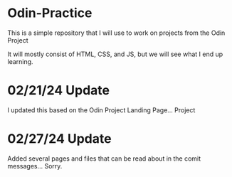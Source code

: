 # Odin-Practice

This is a simple repository that I will use to work on projects from the Odin Project

It will mostly consist of HTML, CSS, and JS, but we will see what I end up learning.

# 02/21/24 Update

I updated this based on the Odin Project Landing Page... Project

# 02/27/24 Update

Added several pages and files that can be read about in the comit messages... Sorry.